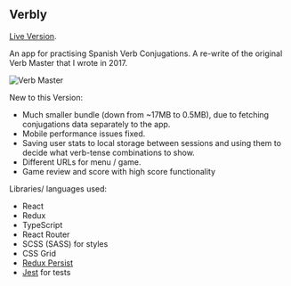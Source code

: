 ## Verbly

[Live Version](http://verbly.io).

An app for practising Spanish Verb Conjugations. A re-write of the original Verb Master that I wrote in 2017.

![Verb Master](https://media.giphy.com/media/ujx69LZs5df3O4Z8Ey/giphy.gif)

New to this Version:

* Much smaller bundle (down from ~17MB to 0.5MB), due to fetching conjugations data separately to the app.
* Mobile performance issues fixed.
* Saving user stats to local storage between sessions and using them to decide what verb-tense combinations to show.
* Different URLs for menu / game.
* Game review and score with high score functionality

Libraries/ languages used:

* React
* Redux
* TypeScript
* React Router
* SCSS (SASS) for styles
* CSS Grid
* [Redux Persist](https://github.com/rt2zz/redux-persist)
* [Jest](https://facebook.github.io/jest/) for tests
